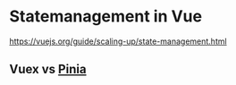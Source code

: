 # Statemanagement in Vue

https://vuejs.org/guide/scaling-up/state-management.html

## Vuex vs [Pinia](https://pinia.vuejs.org/)



